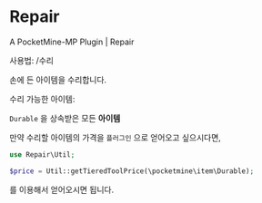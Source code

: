 # Repair

A PocketMine-MP Plugin | Repair

사용법: /수리

손에 든 아이템을 수리합니다.

수리 가능한 아이템:

`Durable` 을 상속받은 모든 __아이템__

만약 수리할 아이템의 가격을 `플러그인` 으로 얻어오고 싶으시다면,

```php
use Repair\Util;

$price = Util::getTieredToolPrice(\pocketmine\item\Durable);
```
를 이용해서 얻어오시면 됩니다.